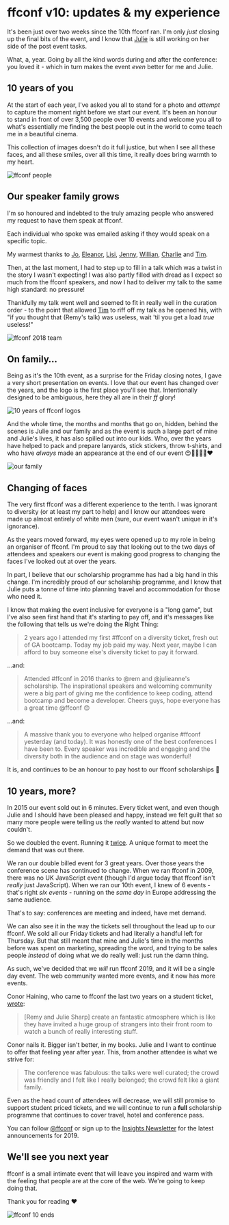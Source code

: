 # ffconf v10: updates & my experience

It's been just over two weeks since the 10th ffconf ran. I'm only _just_ closing up the final bits of the event, and I know that [Julie](https://twitter.com/julieanne) is still working on her side of the post event tasks.

What, a, year. Going by all the kind words during and after the conference: you loved it - which in turn makes the event *even* better for me and Julie.

<!--more-->

## 10 years of you

At the start of each year, I've asked you all to stand for a photo and _attempt_ to capture the moment right before we start our event. It's been an honour to stand in front of over 3,500 people over 10 events and welcome you all to what's essentially me finding the best people out in the world to come teach me in a beautiful cinema.

This collection of images doesn't do it full justice, but when I see all these faces, and all these smiles, over all this time, it really does bring warmth to my heart.

![ffconf people](/images/ffconf10/ffconf-people.jpg)

## Our speaker family grows

I'm so honoured and indebted to the truly amazing people who answered my request to have them speak at ffconf.

Each individual who spoke was emailed asking if they would speak on a specific topic.

My warmest thanks to [Jo](https://twitter.com/ThisIsJoFrank), [Eleanor](https://twitter.com/EleanorHaproff), [Lisi](https://twitter.com/lisi_linhart), [Jenny](https://twitter.com/miss_jwo), [Willian](https://twitter.com/wmsbill), [Charlie](https://twitter.com/sonniesedge) and [Tim](https://twitter.com/twholman).

Then, at the last moment, I had to step up to fill in a talk which was  a twist in the story I wasn't expecting! I was also partly filled with dread as I expect so much from the ffconf speakers, and now I had to deliver my talk to the same high standard: no pressure!

Thankfully my talk went well and seemed to fit in really well in the curation order - to the point that allowed [Tim](https://twitter.com/twholman) to riff off my talk as he opened his, with "if you thought that (Remy's talk) was useless, wait 'til you get a load _true_ useless!"

![ffconf 2018 team](/images/ffconf10/fam.jpg)

## On family…

Being as it's the 10th event, as a surprise for the Friday closing notes, I gave a very short presentation on events. I love that our event has changed over the years, and the logo is the first place you'll see that. Intentionally designed to be ambiguous, here they all are in their _ff_ glory!

![10 years of ffconf logos](/images/ffconf10/logos.jpg)

And the whole time, the months and months that go on, hidden, behind the scenes is Julie and our family and as the event is such a large part of mine and Julie's lives, it has also spilled out into our kids. Who, over the years have helped to pack and prepare lanyards, stick stickers, throw t-shirts, and who have _always_ made an appearance at the end of our event 😍👨‍👩‍👧‍👦❤️

![our family](/images/ffconf10/family.jpg)

## Changing of faces

The very first ffconf was a different experience to the tenth. I was ignorant to diversity (or at least my part to help) and I know our attendees were made up almost entirely of white men (sure, our event wasn't unique in it's ignorance).

As the years moved forward, my eyes were opened up to my role in being an organiser of ffconf. I'm proud to say that looking out to the two days of attendees and speakers our event is making good progress to changing the faces I've looked out at over the years.

In part, I believe that our scholarship programme has had a big hand in this change. I'm incredibly proud of our scholarship programme, and I know that Julie puts a tonne of time into planning travel and accommodation for those who need it.

I know that making the event inclusive for everyone is a "long game", but I've also seen first hand that it's starting to pay off, and it's messages like the following that tells us we're doing the Right Thing:

> 2 years ago I attended my first #ffconf on a diversity ticket, fresh out of GA bootcamp. Today my job paid my way. Next year, maybe I can afford to buy someone else's diversity ticket to pay it forward.

…and:

> Attended #ffconf in 2016 thanks to @rem and @julieanne's scholarship. The inspirational speakers and welcoming community were a big part of giving me the confidence to keep coding, attend bootcamp and become a developer. Cheers guys, hope everyone has a great time @ffconf 😊

…and:

> A massive thank you to everyone who helped organise #ffconf yesterday (and today). It was honestly one of the best conferences I have been to. Every speaker was incredible and engaging and the diversity both in the audience and on stage was wonderful!

It is, and continues to be an honour to pay host to our ffconf scholarships 🙏

## 10 years, more?

In 2015 our event sold out in 6 minutes. Every ticket went, and even though Julie and I should have been pleased and happy, instead we felt guilt that so many more people were telling us the _really_ wanted to attend but now couldn't.

So we doubled the event. Running it [twice](https://remysharp.com/2016/04/15/ffconf-2016-news#twice). A unique format to meet the demand that was out there.

We ran our double billed event for 3 great years. Over those years the conference scene has continued to change. When we ran ffconf in 2009, there was no UK JavaScript event (though I'd argue today that ffconf isn't _really_ just JavaScript). When we ran our 10th event, I knew of 6 events - that's right *six events* - running on the _same day_ in Europe addressing the same audience.

That's to say: conferences are meeting and indeed, have met demand.

We can also see it in the way the tickets sell throughout the lead up to our ffconf. We sold all our Friday tickets and had literally a handful left for Thursday. But that still meant that mine and Julie's time in the months before was spent on marketing, spreading the word, and trying to be sales people _instead_ of doing what we do really well: just run the damn thing.

As such, we've decided that we *will* run ffconf 2019, and it will be a single day event. The web community wanted more events, and it now has more events.

Conor Haining, who came to ffconf the last two years on a student ticket, [wrote](https://conorhaining.com/A-Trip-To-Brighton-FFConf/):

> [Remy and Julie Sharp] create an fantastic atmosphere which is like they have invited a huge group of strangers into their front room to watch a bunch of really interesting stuff.

Conor nails it. Bigger isn't better, in my books. Julie and I want to continue to offer that feeling year after year. This, from another attendee is what we strive for:

> The conference was fabulous: the talks were well curated; the crowd was friendly and I felt like I really belonged; the crowd felt like a giant family.

Even as the head count of attendees will decrease, we will still promise to support student priced tickets, and we will continue to run a **full** scholarship programme that continues to cover travel, hotel and conference pass.

You can follow [@ffconf](https://twitter.com/ffconf) or sign up to the [Insights Newsletter](htpps://ffconf.org/news) for the latest announcements for 2019.

## We'll see you next year

ffconf is a small intimate event that will leave you inspired and warm with the feeling that people are at the core of the web. We're going to keep doing that.

Thank you for reading ❤️

![ffconf 10 ends](/images/ffconf10/end.jpg)
